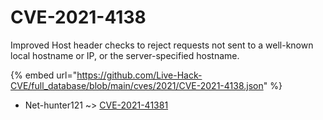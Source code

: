 # CVE-2021-4138

Improved Host header checks to reject requests not sent to a well-known local hostname or IP, or the server-specified hostname.

{% embed url="https://github.com/Live-Hack-CVE/full_database/blob/main/cves/2021/CVE-2021-4138.json" %}


* Net-hunter121 ~> [CVE-2021-41381](https://zeste.alice-snow.ru/2021/database/cve-2021-4138/cve-2021-41381-net-hunter121)